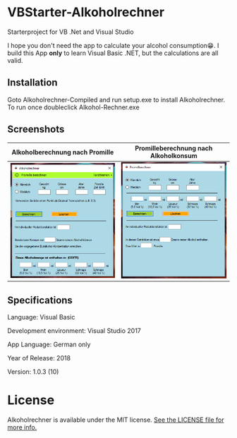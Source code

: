 # VBStarter-Alkoholrechner

Starterproject for VB .Net and Visual Studio

I hope you don't need the app to calculate your alcohol consumption😁.
I build this App __only__ to learn Visual Basic .NET, but the calculations are all valid.



## Installation

Goto Alkoholrechner-Compiled and run setup.exe to install Alkoholrechner. To run once doubleclick Alkohol-Rechner.exe

## Screenshots

Alkoholberechnung nach Promille | Promilleberechnung nach Alkoholkonsum
:-------------------------:|:-------------------------:
![Alkoholrechner](https://github.com/miappks/VBStarter-Alkoholrechner/blob/main/Screenshots/Alkoholrechner.PNG)  |  ![Promillerechner](https://github.com/miappks/VBStarter-Alkoholrechner/blob/main/Screenshots/Promillerechner.PNG)


## Specifications

Language: Visual Basic

Development environment: Visual Studio 2017


App Language: German only

Year of Release: 2018

Version: 1.0.3 (10)


License
=======

Alkoholrechner is available under the MIT license. [See the LICENSE file for more info.](https://github.com/miappks/VBStarter-Alkoholrechner/blob/main/LICENSE)
